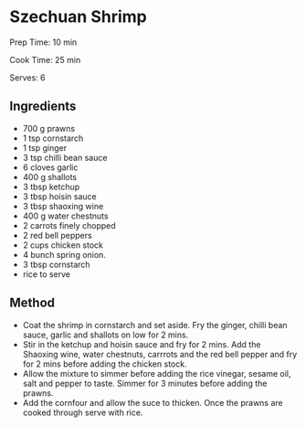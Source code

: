 # Szechuan Shrimp

Prep Time: 10 min

Cook Time: 25 min

Serves: 6

## Ingredients

- 700 g prawns
- 1 tsp cornstarch
- 1 tsp ginger
- 3 tsp chilli bean sauce
- 6 cloves garlic
- 400 g shallots
- 3 tbsp ketchup
- 3 tbsp hoisin sauce
- 3 tbsp shaoxing wine
- 400 g water chestnuts
- 2 carrots finely chopped
- 2 red bell peppers
- 2 cups chicken stock
- 4 bunch spring onion.
- 3 tbsp cornstarch
- rice to serve

## Method

- Coat the shrimp in cornstarch and set aside. Fry the ginger, chilli bean sauce, garlic and shallots on low for 2 mins.
- Stir in the ketchup and hoisin sauce and fry for 2 mins. Add the Shaoxing wine, water chestnuts, carrrots and the red bell pepper and fry for 2 mins before adding the chicken stock.
- Allow the mixture to simmer before adding the rice vinegar, sesame oil, salt and pepper to taste. Simmer for 3 minutes before adding the prawns.
- Add the cornfour and allow the suce to thicken. Once the prawns are cooked through serve with rice.
